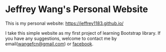 # Jeffrey Wang's Personal Website
This is my personal website: https://jeffrey1183.github.io/

I take this simple website as my first project of learning Bootstrap library. If you have any suggestions, welcome to contact me by email(wangefcn@gmail.com) or [facebook](https://www.facebook.com/jeffrey.wang.505).

